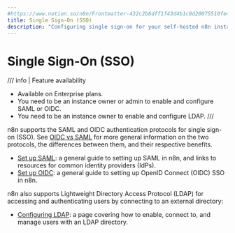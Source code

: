 ```yaml
---
#https://www.notion.so/n8n/Frontmatter-432c2b8dff1f43d4b1c8d20075510fe4
title: Single Sign-On (SSO)
description: "Configuring single sign-on for your self-hosted n8n instance."
---
```


# Single Sign-On (SSO)

/// info | Feature availability
* Available on Enterprise plans.
* You need to be an instance owner or admin to enable and configure SAML or OIDC.
* You need to be an instance owner to enable and configure LDAP.
///	

n8n supports the SAML and OIDC authentication protocols for single sign-on (SSO). See [OIDC vs SAML](https://www.onelogin.com/learn/oidc-vs-saml) for more general information on the two protocols, the differences between them, and their respective benefits.

* [Set up SAML](/user-management/saml/setup.md): a general guide to setting up SAML in n8n, and links to resources for common identity providers (IdPs).
* [Set up OIDC](/user-management/oidc/setup.md): a general guide to setting up OpenID Connect (OIDC) SSO in n8n.

n8n also supports Lightweight Directory Access Protocol (LDAP) for accessing and authenticating users by connecting to an external directory:

* [Configuring LDAP](/user-management/ldap.md): a page covering how to enable, connect to, and manage users with an LDAP directory.
